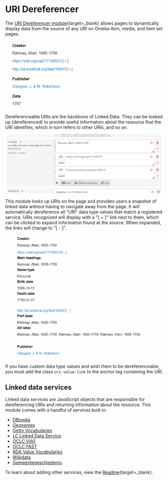 # URI Dereferencer

The [URI Dereferencer module](https://omeka.org/s/modules/UriDereferencer/){target=_blank} allows pages to dynamically display data from the source of any URI on Omeka item, media, and item set pages. 

![Two URIs in the Creator field, expanded to show the information from the URIs.](modulesfiles/uri-display.png)

Dereferenceable URIs are the backbone of Linked Data. They can be looked up (dereferenced) to provide useful information about the resource that the URI identifies, which in turn refers to other URIs, and so on.

![URI entries on the Item edit page.](modulesfiles/uri-entry.png)

This module looks up URIs on the page and provides users a snapshot of linked data without having to navigate away from the page. It will automatically dereference all "URI" data type values that match a registered service. URIs recognized will display with a "[ + ]" link next to them, which can be clicked to expand information found at the source. When expanded, the links will change to "[ - ]". 

![The same URI entries displayed on the Item view page.](modulesfiles/uri-expanded.png)

If you have custom data type values and wish them to be dereferenceable, you must add the class `uri-value-link` to the anchor tag containing the URI.

## Linked data services

Linked data services are JavaScript objects that are responsible for dereferencing URIs and returning information about the resource. This module comes with a handful of services built in:

- [DBpedia](https://wiki.dbpedia.org/)
- [Geonames](https://www.geonames.org/)
- [Getty Vocabularies](https://www.getty.edu/research/tools/vocabularies/)
- [LC Linked Data Service](http://id.loc.gov/)
- [OCLC VIAF](https://www.oclc.org/en/viaf.html)
- [OCLC FAST](http://fast.oclc.org/)
- [RDA Value Vocabularies](http://www.rdaregistry.info/termList/)
- [Wikidata](https://www.wikidata.org/wiki/Wikidata:Main_Page)
- [Gemeentegeschiedenis](https://www.gemeentegeschiedenis.nl/).

To learn about adding other services, view the [Readme](https://omeka.org/s/modules/UriDereferencer/){target=_blank}.